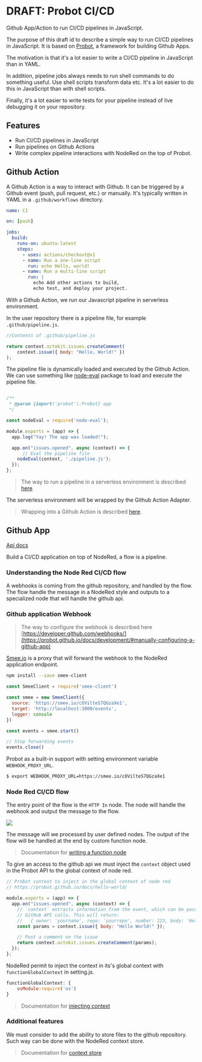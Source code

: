 # **DRAFT: Probot CI/CD**

Github App/Action to run CI/CD pipelines in JavaScript.

The purpose of this draft id to describe a simple way to run CI/CD pipelines in JavaScript. It is based on [Probot](https://probot.github.io/), a framework for building Github Apps.  

The motivation is that it's a lot easier to write a CI/CD pipeline in JavaScript than in YAML.  

In addition, pipeline jobs always needs to run shell commands to do something useful. Use shell scripts transform data etc. It's a lot easier to do this in JavaScript than with shell scripts.

Finally, it's a lot easier to write tests for your pipeline instead of live debugging it on your repository.

## **Features**

-   Run CI/CD pipelines in JavaScript
-   Run pipelines on Github Actions
-   Write complex pipeline interactions with NodeRed on the top of Probot.

## Github Action

A Github Action is a way to interact with Github. It can be triggered by a Github event (push, pull request, etc.) or manually. It's typically written in YAML in a `.github/workflows` directory.

```yaml
name: CI

on: [push]

jobs:
  build:
    runs-on: ubuntu-latest
    steps:
      - uses: actions/checkout@v1
      - name: Run a one-line script
        run: echo Hello, world!
      - name: Run a multi-line script
        run: |
          echo Add other actions to build,
          echo test, and deploy your project.
``` 


With a Github Action, we run our Javascript pipeline in serverless environment.  

In the user repository there is a pipeline file, for example `.github/pipeline.js`.

```javascript
//Contents of .github/pipeline.js

return context.octokit.issues.createComment(
    context.issue({ body: "Hello, World!" })
);
```

The pipeline file is dynamically loaded and executed by the Github Action. We can use something like [node-eval](https://www.npmjs.com/package/node-eval) package to load and execute the pipeline file.

```javascript

/**
 * @param {import('probot').Probot} app
 */

const nodeEval = require('node-eval');

module.exports = (app) => {
  app.log("Yay! The app was loaded!");

  app.on("issues.opened", async (context) => {
      // Eval the pipeline file
    nodeEval(context, './pipeline.js');
  });
};
```

> The way to run a pipeline in a serverless environment is described [here](https://probot.github.io/docs/deployment/#github-actions).

The serverless environment will be wrapped by the Github Action Adapter. 

> Wrapping into a Github Action is described [here](https://github.com/probot/adapter-github-actions#readme).

## Github App

[Api docs](https://probot.github.io/docs/)

Build a CI/CD application on top of NodeRed, a flow is a pipeline.

### Understanding the Node Red CI/CD flow

A webhooks is coming from the github repository, and handled by the flow. The flow handle the message in a NodeRed style and outputs to a specialized node that will handle the github api.  

### Github application Webhook

> The way to configure the webhook is described here [https://developer.github.com/webhooks/](https://probot.github.io/docs/development/#manually-configuring-a-github-app)


[Smee.io](https://smee.io/) is a proxy that will forward the webhook to the NodeRed application endpoint.  

```bash
npm install --save smee-client
```

```javascript
const SmeeClient = require('smee-client')

const smee = new SmeeClient({
  source: 'https://smee.io/cOVilteS7QGzaXe1',
  target: 'http://localhost:3000/events',
  logger: console
})

const events = smee.start()

// Stop forwarding events
events.close()
```

Probot as a built-in support with setting environment variable `WEBHOOK_PROXY_URL`.

```bash
$ export WEBHOOK_PROXY_URL=https://smee.io/cOVilteS7QGzaXe1
```

### Node Red CI/CD flow

The entry point of the flow is the `HTTP In` node. The node will handle the webhook and output the message to the flow.

![](https://cookbook.nodered.org/images/http/create-an-http-endpoint.png)

The message will we processed by user defined nodes. The output of the flow will be handled at the end by custom function node.

> Documentation for [writing a function node](https://nodered.org/docs/user-guide/writing-functions)

To give an access to the github api we must inject the `context` object used in the Probot API to the global context of node red.

```javascript
// Probot context to inject in the global context of node red
// https://probot.github.io/docs/hello-world/

module.exports = (app) => {
  app.on("issues.opened", async (context) => {
    // `context` extracts information from the event, which can be passed to
    // GitHub API calls. This will return:
    //   { owner: 'yourname', repo: 'yourrepo', number: 123, body: 'Hello World !}
    const params = context.issue({ body: "Hello World!" });

    // Post a comment on the issue
    return context.octokit.issues.createComment(params);
  });
};
```
NodeRed permit to inject the context in its's global context with `functionGlobalContext` in setting.js.

```javascript
functionGlobalContext: {
    osModule:require('os')
}
```

> Documentation for [injecting context](https://nodered.org/docs/user-guide/writing-functions#loading-additional-modules)

### Additional features

We must consider to add the ability to store files to the github repository.
Such way can be done with the NodeRed context store.

> Documentation for [context store](https://nodered.org/docs/user-guide/context#saving-context-data-to-the-file-system)

